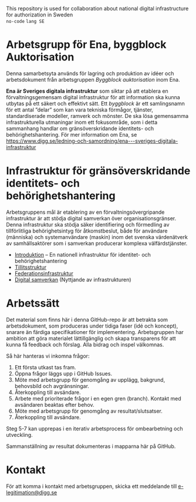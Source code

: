 This repository is used for collaboration about national digital infrastructure for authorization in Sweden <br />`no-code` `lang SE`

# Arbetsgrupp för Ena, byggblock Auktorisation
Denna samarbetsyta används för lagring och produktion av idéer och arbetsdokument från arbetsgruppen *Byggblock auktorisation* inom Ena. 

**Ena är Sveriges digitala infrastruktur** som siktar på att etablera en förvaltningsgemensam digital infrastruktur för att information ska kunna utbytas på ett säkert och effektivt sätt. Ett *byggblock* är ett samlingsnamn för ett antal ”delar” som kan vara tekniska förmågor, tjänster, standardiserade modeller, ramverk och mönster. De ska lösa gemensamma infrastrukturella utmaningar inom ett fokusområde, som i detta sammanhang handlar om gränsöverskridande identitets- och behörighetshantering. För mer information om Ena, se https://www.digg.se/ledning-och-samordning/ena---sveriges-digitala-infrastruktur 

# Infrastruktur för gränsöverskridande identitets- och behörighetshantering
Arbetsgruppens mål är etablering av en förvaltningsövergripande infrastruktur är att stödja digital samverkan över organisationsgränser. Denna infrastruktur ska stödja säker identifiering och förmedling av tillförlitliga behörighetsintyg för åtkomstbeslut, både för användare (människa) och systemanvändare (maskin) inom det svenska värdenätverk av samhällsaktörer som i samverkan producerar komplexa välfärdstjänster.

- [Introduktion](/introduktion) &ndash; En nationell infrastruktur för identitet- och behörighetshantering
- [Tillitsstruktur](/tillitsstruktur)
- [Federationsinfrastruktur](/federationsinfrastruktur)
- [Digital samverkan](/digitalsamverkan) (Nyttjande av infrastrukturen)

# Arbetssätt
Det material som finns här i denna GitHub-repo är att betrakta som arbetsdokument, som produceras under tidiga faser (idé och koncept), snarare än färdiga specifikationer för implementering. Arbetsgruppen har ambition att göra materialet lättillgänglig och skapa transparens för att kunna få feedback och förslag. Alla bidrag och inspel välkomnas. 

Så här hanteras vi inkomna frågor:
1. Ett första utkast tas fram.
2. Öppna frågor läggs upp i GitHub Issues.
3. Möte med arbetsgrupp för genomgång av upplägg, bakgrund, behovsbild och avgränsningar.
4. Återkoppling till avsändare.
5. Arbete med prioriterade frågor i en egen gren (branch). Kontakt med avsändaren beaktas efter behov.
6. Möte med arbetsgrupp för genomgång av resultat/slutsatser.
7. Återkoppling till avsändare.

Steg 5-7 kan upprepas i en iterativ arbetsprocess för ombearbetning och utveckling.

Sammanställning av resultat dokumenteras i mapparna här på GitHub.

# Kontakt
För att komma i kontakt med arbetsgruppen, skicka ett meddelande till e-legitimation@digg.se 
